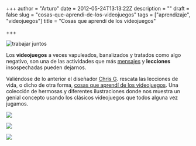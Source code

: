 +++
author = "Arturo"
date = 2012-05-24T13:13:22Z
description = ""
draft = false
slug = "cosas-que-aprendi-de-los-videojuegos"
tags = ["aprendizaje", "videojuegos"]
title = "Cosas que aprendí de los videojuegos"

+++

![trabajar juntos](/content/images/2016/06/juntos-videojuegos.jpg)

Los <strong>videojuegos</strong> a veces vapuleados, banalizados y tratados como algo negativo, son una de las actividades que más <a title="Mensaje ecológico con video juegos clásicos" href="/mensaje-ecologico-con-video-juegos-clasicos">mensajes</a> y <strong>lecciones</strong> insospechadas pueden dejarnos.

Valiéndose de lo anterior el diseñador <a href="https://paperbeatsscissors.deviantart.com/">Chris G</a>. rescata las lecciones de vida, o dicho de otra forma, <a href="https://mymodernmet.com/paperbeatsscissors-stuff-i-learned-from-video-games/">cosas que aprendí de los videojuegos</a>. Una colección de hermosas y diferentes ilustraciones donde nos muestra un genial concepto usando los clásicos videojuegos que todos alguna vez jugamos.

![](/content/images/2016/06/amigos-videojuegos.jpg)

![](/content/images/2016/06/diferencias-videojuegos.jpg)

![](/content/images/2016/06/familia-videojuego.jpg)
